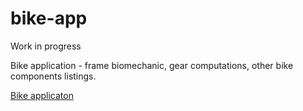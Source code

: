 # bike-app
Work in progress

Bike application - frame biomechanic, gear computations, other bike components listings.

[Bike applicaton](http://rsamec-bikery.rhcloud.com/#/viewBicycle)

